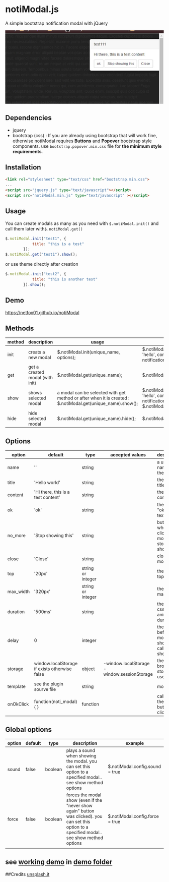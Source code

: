 # notiModal.js
A simple bootstrap notification modal with jQuery

![demo screenshot](/demo.jpg?raw=true "demo screenshot")

## Dependencies
- jquery
- bootstrap (css) : If you are already using bootstrap that will work fine, otherwise notiModal requires **Buttons** and **Popover** bootstrap style components. use ``bootstrap.popover.min.css`` file for **the minimum style requirements**.


## Installation
```html
<link rel="stylesheet" type="text/css" href="bootstrap.min.css">
...
<script src="jquery.js" type="text/javascript"></script>
<script src="notiModal.min.js" type="text/javascript" ></script>
```
## Usage
You can create modals as many as you need with ``$.notiModal.init()`` and call them later with``$.notiModal.get()``
```javascript
$.notiModal.init("test1", {
            title: "this is a test"
        });
$.notiModal.get("test1").show();
```
or use theme directly after creation 
```javascript
$.notiModal.init("test2", {
            title: "this is another test"
        }).show();
```
## Demo
https://netfox01.github.io/notiModal

## Methods
| method | description                     | usage                                                                                                       | example                                                                                                                                          |
|--------|---------------------------------|-------------------------------------------------------------------------------------------------------------|--------------------------------------------------------------------------------------------------------------------------------------------------|
| init   | creats a new modal              | $.notiModal.init(unique_name, options);                                                                     | $.notiModal.init('mymodal01', {title: 'hello', content: 'hey there, this is a notification'});                                                   |
| get    | get a created modal (with init) | $.notiModal.get(unique_name);                                                                               | $.notiModal.get('mymodal01');                                                                                                                    |
| show   | shows selected modal            | a modal can be selected with get method or after when it is created :  $.notiModal.get(unique_name).show(); | $.notiModal.init('mymodal02', {title: 'hello', content: 'hey there, this is a notification'}).show(); or    $.notiModal.get('mymodal02').show(); |
| hide   | hide selected modal             | $.notiModal.get(unique_name).hide();                                                                        | $.notiModal.get('mymodal02').hide();                                                                                                             |

## Options

| option    | default                                                 | type           | accepted values                                | description                                               | example                                             |
|-----------|---------------------------------------------------------|----------------|------------------------------------------------|-----------------------------------------------------------|-----------------------------------------------------|
| name      | ''                                                      | string         |                                                | a unique name for the modal                               | myModal01                                           |
| title     | 'Hello world'                                           | string         |                                                | the modal title                                           |                                                     |
| content   | 'Hi there, this is a test content'                      | string         |                                                | the modal content                                         |                                                     |
| ok        | 'ok'                                                    | string         |                                                | the modal "ok" button text                                |                                                     |
| no_more   | 'Stop showing this'                                     | string         |                                                | button text: when clicked the modal stops showing         |                                                     |
| close     | 'Close'                                                 | string         |                                                | closes the modal                                          |                                                     |
| top       | '20px'                                                  | string or integer |                                                | the modal top position                                    |                                                     |
| max_width | '320px'                                                 | string or integer |                                                | the modal max width                                       |                                                     |
| duration  | '500ms'                                                 | string         |                                                | the modal css animation duration                          |                                                     |
| delay     | 0                                                       | integer        |                                                | the delay before the modal was shown after calling show() |                                                     |
| storage   | window.localStorage if exists otherwise false           | object         | -window.localStorage  -  window.sessionStorage | the browser storage to use                                | window.sessionStorage                               |
| template  | see the plugin sourve file | string         |                                                | modal Html                                                |                                                     |
| onOkClick | function(noti_modal) {  }                               | function       |                                                | called after the "ok" button was clicked                  | function(noti_modal) { // code noti_modal.hide(); } |

## Global options

| option | default | type    | description                                                                                                                                        | example                         |
|--------|---------|---------|----------------------------------------------------------------------------------------------------------------------------------------------------|---------------------------------|
| sound  | false   | boolean | plays a sound when showing the modal.  you can set this option to a specified modal.. see show method options                                      | $.notiModal.config.sound = true |
| force  | false   | boolean | forces the modal show (even if the "never show again" button was clicked). you can set this option to a specified modal.. see show method options | $.notiModal.config.force = true |
|        |         |         |                                                                                                                                                    |                                 |
## see [working demo](https://netfox01.github.io/notiModal) in [demo folder](/demo)
##Credits
[unsplash.it](https://unsplash.it)
